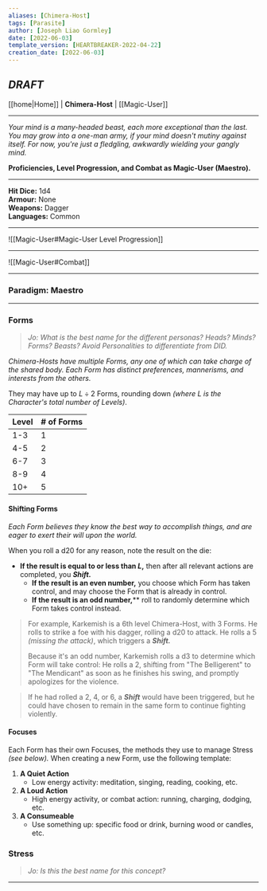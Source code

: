 ```yaml
---
aliases: [Chimera-Host]
tags: [Parasite]
author: [Joseph Liao Gormley]
date: [2022-06-03]
template_version: [HEARTBREAKER-2022-04-22]
creation_date: [2022-06-03]
---
```

## *DRAFT*
[[home|Home]] | **Chimera-Host** | [[Magic-User]]
___
*Your mind is a many-headed beast, each more exceptional than the last. You may grow into a one-man army, if your mind doesn't mutiny against itself. For now, you're just a fledgling, awkwardly wielding your gangly mind.*

**Proficiencies, Level Progression, and Combat as Magic-User (Maestro).**
___
**Hit Dice:** 1d4<br>**Armour:** None<br>**Weapons:** Dagger<br>**Languages:** Common
___
![[Magic-User#Magic-User Level Progression]]
___
![[Magic-User#Combat]]
___
### Paradigm: Maestro

___
### Forms
> *Jo: What is the best name for the different personas? Heads? Minds? Forms? Beasts? Avoid Personalities to differentiate from DID.*

*Chimera-Hosts have multiple Forms, any one of which can take charge of the shared body. Each Form has distinct preferences, mannerisms, and interests from the others.*

They may have up to $L \div 2$ Forms, rounding down *(where $L$ is the Character's total number of Levels)*. <!-- Confusion Alert: Careful, this is *total* levels, rather than Levels in Chimera specifically. Revisit for consistency if this is ever an issue -->

| Level | # of Forms |
| ----- | ------------- |
| 1-3   | 1             |
| 4-5   | 2             |
| 6-7   | 3             |
| 8-9   | 4             |
| 10+   | 5             |

#### Shifting Forms
*Each Form believes they know the best way to accomplish things, and are eager to exert their will upon the world.*

When you roll a d20 for any reason, note the result on the die:
- **If the result is equal to or less than $L$,** then after all relevant actions are completed, you ***Shift.***
	- **If the result is an even number,** you choose which Form has taken control, and may choose the Form that is already in control.
	- **If the result is an odd number,**** roll to randomly determine which Form takes control instead.

> For example, Karkemish is a 6th level Chimera-Host, with 3 Forms. He rolls to strike a foe with his dagger, rolling a d20 to attack. He rolls a 5 *(missing the attack)*, which triggers a ***Shift.*** 
>
> Because it's an odd number, Karkemish rolls a d3 to determine which Form will take control: He rolls a 2, shifting from "The Belligerent" to "The Mendicant" as soon as he finishes his swing, and promptly apologizes for the violence.

> If he had rolled a 2, 4, or 6, a ***Shift*** would have been triggered, but he could have chosen to remain in the same form to continue fighting violently.

#### Focuses
Each Form has their own Focuses, the methods they use to manage Stress *(see below).* When creating a new Form, use the following template:

1. **A Quiet Action**
	- Low energy activity: meditation, singing, reading, cooking, etc.
2. **A Loud Action**
	- High energy activity, or combat action: running, charging, dodging, etc.
3. **A Consumeable**
	- Use something up: specific food or drink, burning wood or candles, etc.


### Stress
> *Jo: Is this the best name for this concept?*





___
<!--*See also:* 
*References:*
*Source:* -->
<!-- Sources, read more, links, etc. -->
<!-- *Source: Entry by [[Mike Maxin]].* -->
<!-- Leave an empty line at the end, otherwise Exporter complains. -->
